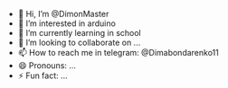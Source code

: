 - 👋 Hi, I’m @DimonMaster
- 👀 I’m interested in arduino
- 🌱 I’m currently learning in school
- 💞️ I’m looking to collaborate on ...
- 📫 How to reach me in telegram: @Dimabondarenko11
- 😄 Pronouns: ...
- ⚡ Fun fact: ...

<!---
DimonMaster/DimonMaster is a ✨ special ✨ repository because its `README.md` (this file) appears on your GitHub profile.
You can click the Preview link to take a look at your changes.
--->
